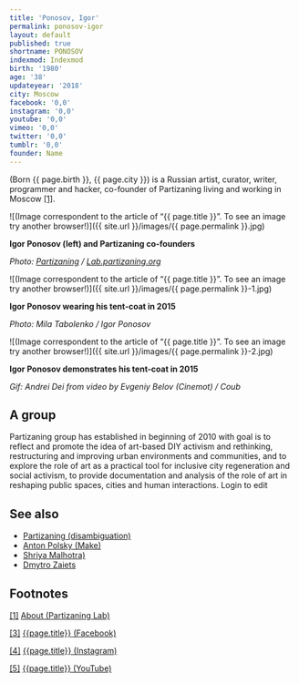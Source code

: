 ```yaml
---
title: 'Ponosov, Igor'
permalink: ponosov-igor
layout: default
published: true
shortname: PONOSOV
indexmod: Indexmod
birth: '1980'
age: '38'
updateyear: '2018'
city: Moscow
facebook: '0,0'
instagram: '0,0'
youtube: '0,0'
vimeo: '0,0'
twitter: '0,0'
tumblr: '0,0'
founder: Name
---
```

(Born {{ page.birth }}, {{ page.city }}) is a Russian artist, curator, writer, programmer and hacker, co-founder of Partizaning living and working in Moscow <span id="a1">[\[1\]](#f1)</span>.

![(Image correspondent to the article of “{{ page.title }}”. To see an image try another browser!)]({{ site.url }}/images/{{ page.permalink }}.jpg)

**Igor Ponosov (left) and Partizaning co-founders**

*Photo: [Partizaning](index) / [Lab.partizaning.org](http://lab.partizaning.org/?page_id=1275)*

![(Image correspondent to the article of “{{ page.title }}”. To see an image try another browser!)]({{ site.url }}/images/{{ page.permalink }}-1.jpg)

**Igor Ponosov wearing his tent-coat in 2015**

*Photo: Mila Tabolenko / Igor Ponosov*

![(Image correspondent to the article of “{{ page.title }}”. To see an image try another browser!)]({{ site.url }}/images/{{ page.permalink }}-2.jpg)

**Igor Ponosov demonstrates his tent-coat in 2015**

*Gif: Andrei Dei from video by Evgeniy Belov (Cinemot) / Coub*

## A group

Partizaning group has established in beginning of 2010 with goal is to reflect and promote the idea of art-based DIY activism and rethinking, restructuring and improving urban environments and communities, and to explore the role of art as a practical tool for inclusive city regeneration and social activism, to provide documentation and analysis of the role of art in reshaping public spaces, cities and human interactions. Login to edit

## See also

+ [Partizaning (disambiguation)](index)
+ [Anton Polsky (Make)](index)
+ [Shriya Malhotra)](index)
+ [Dmytro Zaiets](index)

## Footnotes

[[1]](#a1) <span id="f1"></span> [About (Partizaning Lab)](http://lab.partizaning.org/?page_id=1275)

[[3]](#a3) <span id="f3"></span> [{{page.title}} (Facebook)](index)

[[4]](#a4) <span id="f4"></span> [{{page.title}} (Instagram)](index)

[[5]](#a5) <span id="f5"></span> [{{page.title}} (YouTube)](index)

